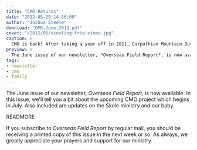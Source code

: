 ```yaml
---
title: "CMO Returns"
date: "2012-05-29 14:36:00"
author: "Joshua Steele"
download: "OFR-June-2012.pdf"
cover: "/2012/06/scouting-trip-vimeo.jpg"
caption: >
  CMO is back! After taking a year off in 2011, Carpathian Mountain Outreach 2012 is set to begin on July 1, just one month away.
preview: >
  The June issue of our newsletter, *Overseas Field Report*, is now available. In this issue, we'll tell you a bit about the upcoming CMO project which begins in July. Also included are updates on the Skole ministry and our baby.
tags:
- newsletter
- cmo
- family
---
```


The June issue of our newsletter, *Overseas Field Report*, is now available. In this issue, we'll tell you a bit about the upcoming CMO project which begins in July. Also included are updates on the Skole ministry and our baby.

READMORE

If you subscribe to *Overseas Field Report* by regular mail, you should be receiving a printed copy of this issue in the next week or so. As always, we greatly appreciate your prayers and support for our ministry.
